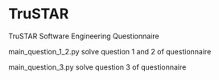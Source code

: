 # TruSTAR
TruSTAR Software Engineering Questionnaire


main_question_1_2.py solve question 1 and 2 of questionnaire

main_question_3.py solve question 3 of questionnaire